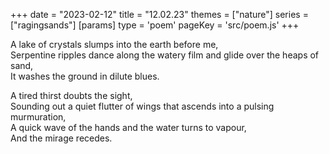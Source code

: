 +++
date = "2023-02-12"
title = "12.02.23"
themes = ["nature"]
series = ["ragingsands"]
[params]
  type = 'poem'
  pageKey = 'src/poem.js'
+++

A lake of crystals slumps into the earth before me,  
Serpentine ripples dance along the watery film and glide over the heaps of sand,  
It washes the ground in dilute blues.  
  
A tired thirst doubts the sight,  
Sounding out a quiet flutter of wings that ascends into a pulsing murmuration,  
A quick wave of the hands and the water turns to vapour,  
And the mirage recedes.
